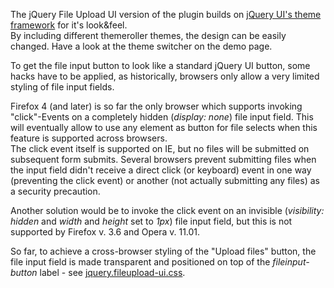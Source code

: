 The jQuery File Upload UI version of the plugin builds on [jQuery UI's theme framework](http://jqueryui.com/themeroller/) for it's look&feel.  
By including different themeroller themes, the design can be easily changed. Have a look at the theme switcher on the demo page.

To get the file input button to look like a standard jQuery UI button, some hacks have to be applied, as historically, browsers only allow a very limited styling of file input fields.

Firefox 4 (and later) is so far the only browser which supports invoking "click"-Events on a completely hidden (*display: none*) file input field. This will eventually allow to use any element as button for file selects when this feature is supported across browsers.  
The click event itself is supported on IE, but no files will be submitted on subsequent form submits.
Several browsers prevent submitting files when the input field didn't receive a direct click (or keyboard) event in one way (preventing the click event) or another (not actually submitting any files) as a security precaution.

Another solution would be to invoke the click event on an invisible (*visibility: hidden* and *width* and *height* set to *1px*) file input field, but this is not supported by Firefox v. 3.6 and Opera v. 11.01.

So far, to achieve a cross-browser styling of the "Upload files" button, the file input field is made transparent and positioned on top of the *fileinput-button* label - see [jquery.fileupload-ui.css](https://github.com/blueimp/jQuery-File-Upload/blob/master/jquery.fileupload-ui.css).
